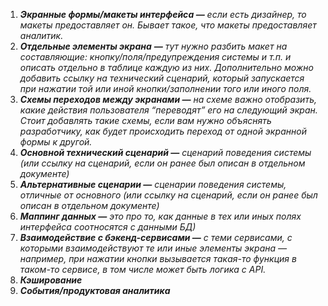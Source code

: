 1. _**Экранные формы/макеты интерфейса —** если есть дизайнер, то макеты предоставляет он. Бывает такое, что макеты предоставляет аналитик._
2. _**Отдельные элементы экрана** **—** тут нужно разбить макет на составляющие: кнопку/поля/предупреждения системы и т.п. и описать отдельно в таблице каждую из них. Дополнительно можно добавить ссылку на технический сценарий, который запускается при нажатии той или иной кнопки/заполнении того или иного поля._
3. _**Схемы переходов между экранами —** на схеме важно отобразить, какие действия пользователя “переводят” его на следующий экран. Стоит добавлять такие схемы, если вам нужно объяснять разработчику, как будет происходить переход от одной экранной формы к другой._
4. _**Основной технический сценарий —** сценарий поведения системы (или ссылку на сценарий, если он ранее был описан в отдельном документе)_
5. _**Альтернативные сценарии —** сценарии поведения системы, отличные от основного (или ссылку на сценарий, если он ранее был описан в отдельном документе)_
6. _**Маппинг данных —** это про то, как данные в тех или иных полях интерфейса соотносятся с данными БД)_
7. _**Взаимодействие с бэкенд-сервисами —** с теми сервисами, с которыми взаимодействуют те или иные элементы экрана — например, при нажатии кнопки вызывается такая-то функция в таком-то сервисе, в том числе может быть логика с API._
8. _**Кэширование**_
9. _**События/продуктовая аналитика**_